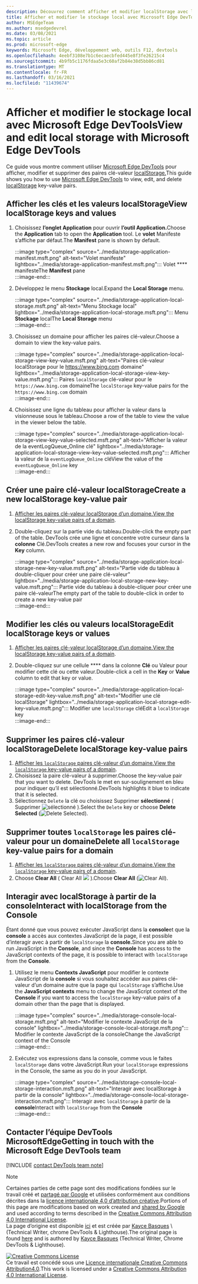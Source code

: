```yaml
---
description: Découvrez comment afficher et modifier localStorage avec le volet Stockage local et la console.
title: Afficher et modifier le stockage local avec Microsoft Edge DevTools
author: MSEdgeTeam
ms.author: msedgedevrel
ms.date: 03/08/2021
ms.topic: article
ms.prod: microsoft-edge
keywords: Microsoft Edge, développement web, outils F12, devtools
ms.openlocfilehash: 4eebf3108e7b1c6ecaecbfed445e8f3fe26215c4
ms.sourcegitcommit: 4b9fb5c1176fdaa5e3c60af2b84e38d5bb86cd81
ms.translationtype: MT
ms.contentlocale: fr-FR
ms.lasthandoff: 03/16/2021
ms.locfileid: "11439674"
---
```

<!-- Copyright Kayce Basques 

   Licensed under the Apache License, Version 2.0 (the "License");
   you may not use this file except in compliance with the License.
   You may obtain a copy of the License at

       https://www.apache.org/licenses/LICENSE-2.0

   Unless required by applicable law or agreed to in writing, software
   distributed under the License is distributed on an "AS IS" BASIS,
   WITHOUT WARRANTIES OR CONDITIONS OF ANY KIND, either express or implied.
   See the License for the specific language governing permissions and
   limitations under the License.  -->  

# <a name="view-and-edit-local-storage-with-microsoft-edge-devtools"></a><span data-ttu-id="7fb41-104">Afficher et modifier le stockage local avec Microsoft Edge DevTools</span><span class="sxs-lookup"><span data-stu-id="7fb41-104">View and edit local storage with Microsoft Edge DevTools</span></span>  

<span data-ttu-id="7fb41-105">Ce guide vous montre comment utiliser [Microsoft Edge DevTools][MicrosoftEdgeDevTools] pour afficher, modifier et supprimer des paires clé-valeur [localStorage.][MDNWindowsLocalStorage]</span><span class="sxs-lookup"><span data-stu-id="7fb41-105">This guide shows you how to use [Microsoft Edge DevTools][MicrosoftEdgeDevTools] to view, edit, and delete [localStorage][MDNWindowsLocalStorage] key-value pairs.</span></span>  

## <a name="view-localstorage-keys-and-values"></a><span data-ttu-id="7fb41-106">Afficher les clés et les valeurs localStorage</span><span class="sxs-lookup"><span data-stu-id="7fb41-106">View localStorage keys and values</span></span>  

1.  <span data-ttu-id="7fb41-107">Choisissez **l’onglet Application** pour ouvrir **l’outil Application.**</span><span class="sxs-lookup"><span data-stu-id="7fb41-107">Choose the **Application** tab to open the **Application** tool.</span></span>  <span data-ttu-id="7fb41-108">Le **volet** Manifeste s’affiche par défaut.</span><span class="sxs-lookup"><span data-stu-id="7fb41-108">The **Manifest** pane is shown by default.</span></span>  
    
    :::image type="complex" source="../media/storage-application-manifest.msft.png" alt-text="Volet manifeste" lightbox="../media/storage-application-manifest.msft.png":::
       <span data-ttu-id="7fb41-110">Volet \*\*\*\* manifeste</span><span class="sxs-lookup"><span data-stu-id="7fb41-110">The **Manifest** pane</span></span>  
    :::image-end:::  
    
1.  <span data-ttu-id="7fb41-111">Développez le menu **Stockage** local.</span><span class="sxs-lookup"><span data-stu-id="7fb41-111">Expand the **Local Storage** menu.</span></span>  
    
    :::image type="complex" source="../media/storage-application-local-storage.msft.png" alt-text="Menu Stockage local" lightbox="../media/storage-application-local-storage.msft.png":::
       <span data-ttu-id="7fb41-113">Menu **Stockage** local</span><span class="sxs-lookup"><span data-stu-id="7fb41-113">The **Local Storage** menu</span></span>  
    :::image-end:::  
    
1.  <span data-ttu-id="7fb41-114">Choisissez un domaine pour afficher les paires clé-valeur.</span><span class="sxs-lookup"><span data-stu-id="7fb41-114">Choose a domain to view the key-value pairs.</span></span>  
    
    :::image type="complex" source="../media/storage-application-local-storage-view-key-value.msft.png" alt-text="Paires clé-valeur localStorage pour le https://www.bing.com domaine" lightbox="../media/storage-application-local-storage-view-key-value.msft.png":::
       <span data-ttu-id="7fb41-116">Paires `localStorage` clé-valeur pour le `https://www.bing.com` domaine</span><span class="sxs-lookup"><span data-stu-id="7fb41-116">The `localStorage` key-value pairs for the `https://www.bing.com` domain</span></span>  
    :::image-end:::  
    
1.  <span data-ttu-id="7fb41-117">Choisissez une ligne du tableau pour afficher la valeur dans la visionneuse sous le tableau.</span><span class="sxs-lookup"><span data-stu-id="7fb41-117">Choose a row of the table to view the value in the viewer below the table.</span></span>  
    
    :::image type="complex" source="../media/storage-application-local-storage-view-key-value-selected.msft.png" alt-text="Afficher la valeur de la eventLogQueue_Online clé" lightbox="../media/storage-application-local-storage-view-key-value-selected.msft.png":::
       <span data-ttu-id="7fb41-119">Afficher la valeur de la `eventLogQueue_Online` clé</span><span class="sxs-lookup"><span data-stu-id="7fb41-119">View the value of the `eventLogQueue_Online` key</span></span>  
    :::image-end:::  
    
## <a name="create-a-new-localstorage-key-value-pair"></a><span data-ttu-id="7fb41-120">Créer une paire clé-valeur localStorage</span><span class="sxs-lookup"><span data-stu-id="7fb41-120">Create a new localStorage key-value pair</span></span>  

1.  <span data-ttu-id="7fb41-121">[Afficher les paires clé-valeur localStorage d’un domaine.](#view-localstorage-keys-and-values)</span><span class="sxs-lookup"><span data-stu-id="7fb41-121">[View the localStorage key-value pairs of a domain](#view-localstorage-keys-and-values).</span></span>  
1.  <span data-ttu-id="7fb41-122">Double-cliquez sur la partie vide du tableau.</span><span class="sxs-lookup"><span data-stu-id="7fb41-122">Double-click the empty part of the table.</span></span>  <span data-ttu-id="7fb41-123">DevTools crée une ligne et concentre votre curseur dans la **colonne** Clé.</span><span class="sxs-lookup"><span data-stu-id="7fb41-123">DevTools creates a new row and focuses your cursor in the **Key** column.</span></span>  
    
    :::image type="complex" source="../media/storage-application-local-storage-new-key-value.msft.png" alt-text="Partie vide du tableau à double-cliquer pour créer une paire clé-valeur" lightbox="../media/storage-application-local-storage-new-key-value.msft.png":::
       <span data-ttu-id="7fb41-125">Partie vide du tableau à double-cliquer pour créer une paire clé-valeur</span><span class="sxs-lookup"><span data-stu-id="7fb41-125">The empty part of the table to double-click in order to create a new key-value pair</span></span>  
    :::image-end:::  
    
## <a name="edit-localstorage-keys-or-values"></a><span data-ttu-id="7fb41-126">Modifier les clés ou valeurs localStorage</span><span class="sxs-lookup"><span data-stu-id="7fb41-126">Edit localStorage keys or values</span></span>  

1.  <span data-ttu-id="7fb41-127">[Afficher les paires clé-valeur localStorage d’un domaine.](#view-localstorage-keys-and-values)</span><span class="sxs-lookup"><span data-stu-id="7fb41-127">[View the localStorage key-value pairs of a domain](#view-localstorage-keys-and-values).</span></span>  
1.  <span data-ttu-id="7fb41-128">Double-cliquez sur une cellule \*\*\*\* dans la colonne **Clé** ou Valeur pour modifier cette clé ou cette valeur.</span><span class="sxs-lookup"><span data-stu-id="7fb41-128">Double-click a cell in the **Key** or **Value** column to edit that key or value.</span></span>  
    
    :::image type="complex" source="../media/storage-application-local-storage-edit-key-value.msft.png" alt-text="Modifier une clé localStorage" lightbox="../media/storage-application-local-storage-edit-key-value.msft.png":::
       <span data-ttu-id="7fb41-130">Modifier une `localStorage` clé</span><span class="sxs-lookup"><span data-stu-id="7fb41-130">Edit a `localStorage` key</span></span>  
    :::image-end:::  
    
## <a name="delete-localstorage-key-value-pairs"></a><span data-ttu-id="7fb41-131">Supprimer les paires clé-valeur localStorage</span><span class="sxs-lookup"><span data-stu-id="7fb41-131">Delete localStorage key-value pairs</span></span>  

1.  <span data-ttu-id="7fb41-132">[Afficher les `localStorage` paires clé-valeur d’un domaine.](#view-localstorage-keys-and-values)</span><span class="sxs-lookup"><span data-stu-id="7fb41-132">[View the `localStorage` key-value pairs of a domain](#view-localstorage-keys-and-values).</span></span>  
1.  <span data-ttu-id="7fb41-133">Choisissez la paire clé-valeur à supprimer.</span><span class="sxs-lookup"><span data-stu-id="7fb41-133">Choose the key-value pair that you want to delete.</span></span>  <span data-ttu-id="7fb41-134">DevTools le met en sur-soulignement en bleu pour indiquer qu’il est sélectionné.</span><span class="sxs-lookup"><span data-stu-id="7fb41-134">DevTools highlights it blue to indicate that it is selected.</span></span>  
1.  <span data-ttu-id="7fb41-135">Sélectionnez `Delete` la clé ou choisissez Supprimer **sélectionné** \( Supprimer ![ sélectionné ](../media/delete-icon.msft.png) \).</span><span class="sxs-lookup"><span data-stu-id="7fb41-135">Select the `Delete` key or choose **Delete Selected** \(![Delete Selected](../media/delete-icon.msft.png)\).</span></span>  
    
## <a name="delete-all-localstorage-key-value-pairs-for-a-domain"></a><span data-ttu-id="7fb41-136">Supprimer toutes `localStorage` les paires clé-valeur pour un domaine</span><span class="sxs-lookup"><span data-stu-id="7fb41-136">Delete all `localStorage` key-value pairs for a domain</span></span>  

1.  <span data-ttu-id="7fb41-137">[Afficher les `localStorage` paires clé-valeur d’un domaine.](#view-localstorage-keys-and-values)</span><span class="sxs-lookup"><span data-stu-id="7fb41-137">[View the `localStorage` key-value pairs of a domain](#view-localstorage-keys-and-values).</span></span>  
1.  <span data-ttu-id="7fb41-138">Choose **Clear All** \( Clear All ![ ](../media/clear-icon.msft.png) \).</span><span class="sxs-lookup"><span data-stu-id="7fb41-138">Choose **Clear All** \(![Clear All](../media/clear-icon.msft.png)\).</span></span>  
    
## <a name="interact-with-localstorage-from-the-console"></a><span data-ttu-id="7fb41-139">Interagir avec localStorage à partir de la console</span><span class="sxs-lookup"><span data-stu-id="7fb41-139">Interact with localStorage from the Console</span></span>  

<span data-ttu-id="7fb41-140">Étant donné que vous pouvez exécuter JavaScript dans la **console**et que la **console** a accès aux contextes JavaScript de la page, il est possible d’interagir avec à partir de `localStorage` la **console.**</span><span class="sxs-lookup"><span data-stu-id="7fb41-140">Since you are able to run JavaScript in the **Console**, and since the **Console** has access to the JavaScript contexts of the page, it is possible to interact with `localStorage` from the **Console**.</span></span>  

1.  <span data-ttu-id="7fb41-141">Utilisez le menu **Contexts JavaScript** pour modifier le contexte JavaScript de la **console** si vous souhaitez accéder aux paires clé-valeur d’un domaine autre que la page qui `localStorage` s’affiche.</span><span class="sxs-lookup"><span data-stu-id="7fb41-141">Use the **JavaScript contexts** menu to change the JavaScript context of the **Console** if you want to access the `localStorage` key-value pairs of a domain other than the page that is displayed.</span></span>  
    
    :::image type="complex" source="../media/storage-console-local-storage.msft.png" alt-text="Modifier le contexte JavaScript de la console" lightbox="../media/storage-console-local-storage.msft.png":::
       <span data-ttu-id="7fb41-143">Modifier le contexte JavaScript de la console</span><span class="sxs-lookup"><span data-stu-id="7fb41-143">Change the JavaScript context of the Console</span></span>  
    :::image-end:::  
    
1.  <span data-ttu-id="7fb41-144">Exécutez vos expressions dans la console, comme vous le faites `localStorage` dans votre JavaScript.</span><span class="sxs-lookup"><span data-stu-id="7fb41-144">Run your `localStorage` expressions in the Console, the same as you do in your JavaScript.</span></span>  
    
    :::image type="complex" source="../media/storage-console-local-storage-interaction.msft.png" alt-text="Interagir avec localStorage à partir de la console" lightbox="../media/storage-console-local-storage-interaction.msft.png":::
       <span data-ttu-id="7fb41-146">Interagir avec `localStorage` à partir de la **console**</span><span class="sxs-lookup"><span data-stu-id="7fb41-146">Interact with `localStorage` from the **Console**</span></span>  
    :::image-end:::  
    
## <a name="getting-in-touch-with-the-microsoft-edge-devtools-team"></a><span data-ttu-id="7fb41-147">Contacter l’équipe DevTools MicrosoftEdge</span><span class="sxs-lookup"><span data-stu-id="7fb41-147">Getting in touch with the Microsoft Edge DevTools team</span></span>  

[!INCLUDE [contact DevTools team note](../includes/contact-devtools-team-note.md)]  

<!-- links -->  

[MicrosoftEdgeDevTools]: ../../devtools-guide-chromium/index.md "Outils de développement Microsoft Edge (Chromium) | Documents Microsoft"  

[MDNWindowsLocalStorage]: https://developer.mozilla.org/docs/Web/API/Window/localStorage "Window.localStorage | MDN"  

> [!NOTE]
> <span data-ttu-id="7fb41-150">Certaines parties de cette page sont des modifications fondées sur le travail créé et [partagé par Google][GoogleSitePolicies] et utilisées conformément aux conditions décrites dans la [licence internationale 4,0 d’attribution créative][CCA4IL].</span><span class="sxs-lookup"><span data-stu-id="7fb41-150">Portions of this page are modifications based on work created and [shared by Google][GoogleSitePolicies] and used according to terms described in the [Creative Commons Attribution 4.0 International License][CCA4IL].</span></span>  
> <span data-ttu-id="7fb41-151">La page d’origine est disponible [ici](https://developers.google.com/web/tools/chrome-devtools/storage/localstorage) et est créée par [Kayce Basques][KayceBasques] \ (Technical Writer, chrome DevTools \& Lighthouse\).</span><span class="sxs-lookup"><span data-stu-id="7fb41-151">The original page is found [here](https://developers.google.com/web/tools/chrome-devtools/storage/localstorage) and is authored by [Kayce Basques][KayceBasques] \(Technical Writer, Chrome DevTools \& Lighthouse\).</span></span>  

[![Creative Commons License][CCby4Image]][CCA4IL]  
<span data-ttu-id="7fb41-153">Ce travail est concédé sous une [Licence internationale Creative Commons Attribution4.0][CCA4IL].</span><span class="sxs-lookup"><span data-stu-id="7fb41-153">This work is licensed under a [Creative Commons Attribution 4.0 International License][CCA4IL].</span></span>  

[CCA4IL]: https://creativecommons.org/licenses/by/4.0  
[CCby4Image]: https://i.creativecommons.org/l/by/4.0/88x31.png  
[GoogleSitePolicies]: https://developers.google.com/terms/site-policies  
[KayceBasques]: https://developers.google.com/web/resources/contributors/kaycebasques  
